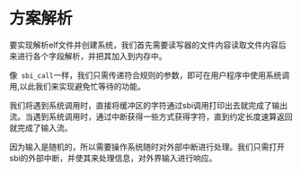 # 方案解析

要实现解析elf文件并创建系统，我们首先需要读写器的文件内容读取文件内容后来进行各个字段解析，并把其加入到内存中。

像` sbi_call`一样，我们只需传递符合规则的参数，即可在用户程序中使用系统调用,以此我们来实现避免忙等待的功能。

我们将遇到系统调用时，直接将缓冲区的字符通过sbi调用打印出去就完成了输出流。当遇到系统调用时，通过中断获得一些方式获得字符，直到约定长度速算返回就完成了输入流。

因为输入是随机的，所以需要操作系统随时对外部中断进行处理。我们只需打开sbi的外部中断，并使其来处理信息，对外界输入进行响应。
